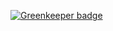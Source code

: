 
[![Greenkeeper badge](https://badges.greenkeeper.io/chrisns/nest-aws-iot.svg)](https://greenkeeper.io/)
